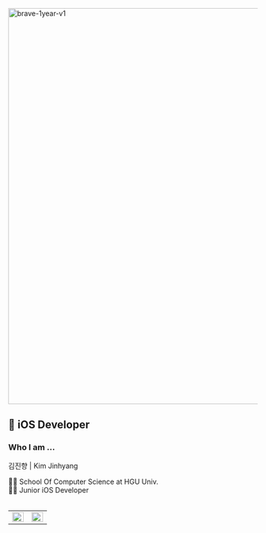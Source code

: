 <img width="800" alt="brave-1year-v1" src="https://user-images.githubusercontent.com/46002818/129906978-6228dc1f-b9bf-4cb5-9588-5f9a29f7a21e.png">


  
  
## 🍎 iOS Developer 

### Who I am ...

김진향 | Kim Jinhyang

👩‍🎓 School Of Computer Science at HGU Univ.  
👩‍💻 Junior iOS Developer
<br>
<br>
<table id="stats"><tr><td valign="top" width="50%">
<img src="https://github-readme-stats.vercel.app/api?username=TheSongOfSongs&show_icons=true&count_private=true&hide_border=true" align="left" style="width: 100%" />
</td>
<td valign="top" width="50%">
<img src="https://github-readme-stats.vercel.app/api/top-langs/?username=TheSongOfSongs&hide_border=true&layout=compact" align="left" style="width: 100%" />
</td></tr>
</table>  



